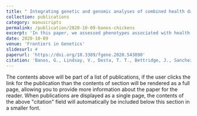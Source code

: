 ```yaml
---
title: " Integrating genetic and genomic analyses of combined health data across ecotypes to improve disease resistance in indigenous African chickens. "
collection: publications
category: manuscripts
permalink: /publication/2020-10-09-banos-chickens
excerpt: 'In this paper, we assessed phenotypes associated with health and productivity across native chicken ecotypes, to determine whether increased sample size across ecotypes outweighed increased genetic variation to detect putative canidate genes and variants associated with traits and genomic prediction of traits.'
date: 2020-10-09
venue: 'Frontiers in Genetics'
slidesurl: #
paperurl: 'https://doi.org/10.3389/fgene.2020.543890'
citation: 'Banos, G., Lindsay, V., Desta, T. T., Bettridge, J., Sanchez-Molano, E., Vallejo-Trujillo, A., Matika, O., Dessie, T., Wigley, P., Christley, R. M., Kaiser, P., Hanotte, O. & Psifidi, A. (2020). Integrating genetic and genomic analyses of combined health data across ecotypes to improve disease resistance in indigenous African chickens. <i>Frontiers in Genetics</i>. 1169.'
---
```


The contents above will be part of a list of publications, if the user clicks the link for the publication than the contents of section will be rendered as a full page, allowing you to provide more information about the paper for the reader. When publications are displayed as a single page, the contents of the above "citation" field will automatically be included below this section in a smaller font.

